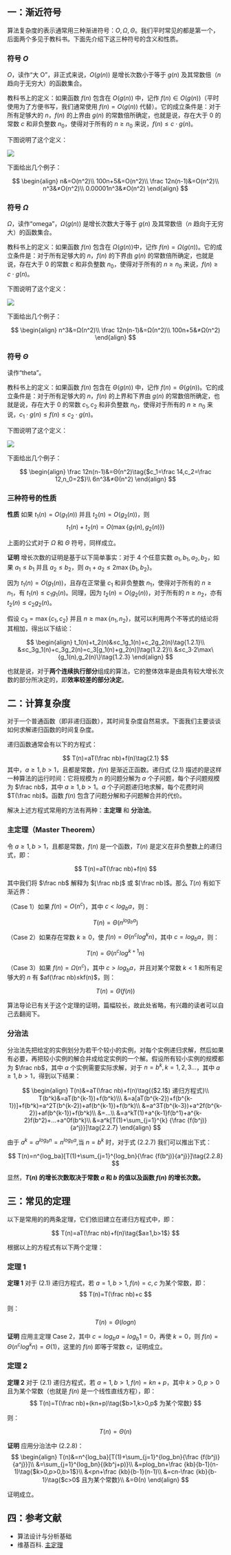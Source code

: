 ## 一：渐近符号

算法复杂度的表示通常用三种渐进符号：$O, Ω, Θ$。我们平时常见的都是第一个，后面两个多见于教科书。下面先介绍下这三种符号的含义和性质。

### 符号 $O$

$O$，读作“大 O”，非正式来说，$O(g(n))$ 是增长次数小于等于 $g(n)$ 及其常数倍（$n$ 趋向于无穷大）的函数集合。

教科书上的定义：如果函数 $f(n)$ 包含在 $O(g(n))$ 中，记作 $f(n)∈O(g(n))$（平时使用为了方便书写，我们通常使用 $f(n)=O(g(n))$ 代替）。它的成立条件是：对于所有足够大的 $n$，$f(n)$ 的上界由 $g(n)$ 的常数倍所确定，也就是说，存在大于 $0$ 的常数 $c$ 和非负整数 $n_0$，使得对于所有的 $n≥n_0$ 来说，$f(n)≤c⋅g(n)$。

下图说明了这个定义：

![](https://resource.ethsonliu.com/image/20180405_01.png)


下面给出几个例子：

$$
\begin{align}
n&=O(n^2)\\
100n+5&=O(n^2)\\
\frac 12n(n-1)&=O(n^2)\\
n^3&≠O(n^2)\\
0.00001n^3&≠O(n^2)
\end{align}
$$

### 符号 $Ω$

$Ω$，读作“omega”，$Ω(g(n))$ 是增长次数大于等于 $g(n)$ 及其常数倍（$n$ 趋向于无穷大）的函数集合。

教科书上的定义：如果函数 $f(n)$ 包含在 $Ω(g(n))$中，记作 $f(n)=Ω(g(n))$。它的成立条件是：对于所有足够大的 $n$，$f(n)$ 的下界由 $g(n)$ 的常数倍所确定，也就是说，存在大于 $0$ 的常数 $c$ 和非负整数 $n_0$，使得对于所有的 $n≥n_0$ 来说，$f(n)≥c⋅g(n)$。 

下图说明了这个定义：

![](https://resource.ethsonliu.com/image/20180405_02.png)

下面给出几个例子：

$$
\begin{align}
n^3&=Ω(n^2)\\
\frac 12n(n-1)&=Ω(n^2)\\
100n+5&≠Ω(n^2)
\end{align}
$$

### 符号 $Θ$

读作“theta”。

教科书上的定义：如果函数 $f(n)$ 包含在 $Θ(g(n))$ 中，记作 $f(n)=Θ(g(n))$。它的成立条件是：对于所有足够大的 $n$，$f(n)$ 的上界和下界由 $g(n)$ 的常数倍所确定，也就是说，存在大于 $0$ 的常数 $c_1, c_2$ 和非负整数 $n_0$，使得对于所有的 $n≥n_0$ 来说，$c_1⋅g(n)≤f(n)≤c_2⋅g(n)$。

下图说明了这个定义：

![](https://resource.ethsonliu.com/image/20180405_03.png)

下面给出几个例子：

$$
\begin{align}
\frac 12n(n-1)&=Θ(n^2)\tag{$c_1=\frac 14,c_2=\frac 12,n_0=2$}\\
6n^3&≠Θ(n^2)
\end{align}
$$

### 三种符号的性质

**性质** 如果 $t_1(n)=O(g_1(n))$ 并且 $t_2(n)=O(g_2(n))$，则
$$
t_1(n)+t_2(n)=O(\max\{g_1(n),g_2(n)\})
$$

上面的公式对于 $Ω$ 和 $Θ$ 符号，同样成立。

**证明** 增长次数的证明是基于以下简单事实：对于 $4$ 个任意实数 $a_1,b_1,a_2,b_2$，如果 $a_1≤b_1$ 并且 $a_2≤b_2$，则 $a_1+a_2≤2\max\{b_1,b_2\}$。

因为 $t_1(n)=O(g_1(n))$，且存在正常量 $c_1$ 和非负整数 $n_1$，使得对于所有的 $n≥n_1$，有 $t_1(n)≤c_1g_1(n)$。同理，因为 $t_2(n)=O(g_2(n))$，对于所有的 $n≥n_2$，亦有 $t_2(n)≤c_2g_2(n)$。

假设 $c_3=\max\{c_1,c_2\}$ 并且 $n≥\max\{n_1,n_2\}$，就可以利用两个不等式的结论将其相加，得出以下结论：

$$
\begin{align}
t_1(n)+t_2(n)&≤c_1g_1(n)+c_2g_2(n)\tag{1.2.1}\\
             &≤c_3g_1(n)+c_3g_2(n)=c_3[g_1(n)+g_2(n)]\tag{1.2.2}\\
             &≤c_3⋅2\max\{g_1(n),g_2(n)\}\tag{1.2.3}
\end{align}
$$

也就是说，对于**两个连续执行部分**组成的算法，它的整体效率是由具有较大增长次数的部分所决定的，即**效率较差的部分决定**。

## 二：计算复杂度

对于一个普通函数（即非递归函数），其时间复杂度自然易求。下面我们主要谈谈如何求解递归函数的时间复杂度。

递归函数通常会有以下的方程式：

$$
T(n)=aT(\frac nb)+f(n)\tag{2.1}
$$
其中，$a≥1,b>1$，且都是常数，$f(n)$ 是渐近正函数。递归式 $(2.1)$ 描述的是这样一种算法的运行时间：它将规模为 $n$ 的问题分解为 $a$ 个子问题，每个子问题规模为 $\frac nb$，其中 $a≥1,b>1$。$a$ 个子问题递归地求解，每个花费时间 $T(\frac nb)$。函数 $f(n)$ 包含了问题分解和子问题解合并的代价。

解决上述方程式常用的方法有两种：**主定理** 和 **分治法**。

### 主定理（Master Theorem）

令 $a≥1,b>1$，且都是常数，$f(n)$ 是一个函数，$T(n)$ 是定义在非负整数上的递归式，即：

$$
T(n)=aT(\frac nb)+f(n)
$$

其中我们将 $\frac nb$ 解释为 $⌊\frac nb⌋$ 或 $⌈\frac nb⌉$。那么 $T(n)$ 有如下渐近界：

（Case 1）如果 $f(n)=O(n^c)$，其中 $c<log_ba$，则：

$$
T(n)=Θ(n^{log_ba})
$$

（Case 2）如果存在常数 $k≥0$，使 $f(n)=Θ(n^clog^{k}n)$，其中 $c=log_ba$，则：

$$
T(n)=Θ(n^clog^{k+1}n)
$$

（Case 3）如果 $f(n)=Ω(n^c)$，其中 $c>log_ba$，并且对某个常数 $k<1$ 和所有足够大的 $n$ 有 $af(\frac nb)≤kf(n)$，则：

$$
T(n)=Θ(f(n))
$$

算法导论已有关于这个定理的证明，篇幅较长，故此处省略，有兴趣的读者可以自己去翻阅下。

### 分治法

分治法先把给定的实例划分为若干个较小的实例，对每个实例递归求解，然后如果有必要，再把较小实例的解合并成给定实例的一个解。假设所有较小实例的规模都为 $\frac nb$，其中 $a$ 个实例需要实际求解，对于 $n=b^k,k=1,2,3...$，其中 $a≥1,b>1$，得到以下结果：

$$
\begin{align}
T(n)&=aT(\frac nb)+f(n)\tag{($2.1$) 递归方程式}\\
T(b^k)&=aT(b^{k-1})+f(b^k)\\\
      &=a[aT(b^{k-2})+f(b^{k-1})]+f(b^k)=a^2T(b^{k-2})+af(b^{k-1})+f(b^k)\\
      &=a^3T(b^{k-3})+a^2f(b^{k-2})+af(b^{k-1})+f(b^k)\\
      &=...\\
      &=a^kT(1)+a^{k-1}f(b^1)+a^{k-2}f(b^2)+...+a^0f(b^k)\\
      &=a^k[T(1)+\sum_{j=1}^{k} {\frac {f(b^j)}{a^j}}]\tag{2.2.7}
\end{align}
$$

由于 $a^k=a^{log_bn}=n^{log_ba}$,当 $n=b^k$ 时，对于式 $(2.2.7)$ 我们可以推出下式：

$$
T(n)=n^{log_ba}[T(1)+\sum_{j=1}^{log_bn}{\frac {f(b^j)}{a^j}}]\tag{2.2.8}
$$

显然，**$T(n)$ 的增长次数取决于常数 $a$ 和 $b$ 的值以及函数 $f(n)$ 的增长次数。**

## 三：常见的定理

以下是常用的的两条定理，它们依旧建立在递归方程式中，即：

$$
T(n)=aT(\frac nb)+f(n)\tag{$a≥1,b>1$}
$$

根据以上的方程式有以下两个定理：

### 定理 1

**定理 1** 对于 $(2.1)$ 递归方程式，若 $a=1,b>1,f(n)=c,c$ 为某个常数，即：
$$
T(n)=T(\frac nb)+c
$$

则：

$$
T(n)=Θ(logn)
$$

**证明** 应用主定理 Case 2，其中 $c=log_ba=log_b1=0$，再使 $k=0$，则 $f(n)=Θ(n^clog^kn)=Θ(1)$，这里的 $f(n)$ 即等于常数 $c$，证明成立。

### 定理 2

**定理 2** 对于 $(2.1)$ 递归方程式，若 $a=1,b>1,f(n)=kn+p$，其中 $k>0,p>0$ 且为某个常数（也就是 $f(n)$ 是一个线性直线方程），即：
$$
T(n)=T(\frac nb)+(kn+p)\tag{$b>1,k>0,p$ 为某个常数}
$$

则：

$$
T(n)=Θ(n)
$$

**证明** 应用分治法中 $(2.2.8)$：
$$
\begin{align}
T(n)&=n^{log_ba}[T(1)+\sum_{j=1}^{log_bn}{\frac {f(b^j)}{a^j}}]\\
&=\sum_{j=1}^{log_bn}{(kb^j+p)}\\
&=plog_bn+\frac {kb}{b-1}(n-1)\tag{$k>0,p>0,b>1$}\\
&<pn+\frac {kb}{b-1}(n-1)\\
&=cn-\frac {kb}{b-1}\tag{$c>0$ 且为某个常数}\\
&=Θ(n)
\end{align}
$$

证明成立。

## 四：参考文献

- 算法设计与分析基础
- 维基百科. [主定理](https://zh.wikipedia.org/wiki/%E4%B8%BB%E5%AE%9A%E7%90%86)